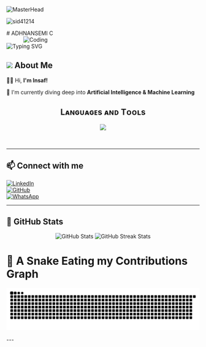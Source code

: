 ![MasterHead](https://user-images.githubusercontent.com/74038190/225813708-98b745f2-7d22-48cf-9150-083f1b00d6c9.gif)
<p align="left"> <img src="https://komarev.com/ghpvc/?username=sid41214&label=Profile%20views&color=0e75b6&style=flat" alt="sid41214" /> </p># ADHNANSEMI C
<img align="right" alt="Coding" width="460" src="https://media.giphy.com/media/qgQUggAC3Pfv687qPC/giphy.gif">

![Typing SVG](https://readme-typing-svg.herokuapp.com?font=ROBOT&size=25&color=39FF14&background=000000&center=true&vCenter=true&width=490&lines=%3E+Welcome+to+my+GitHub+profile...!)
## <img src="https://c.tenor.com/NCRHhqkXrJYAAAAi/programmers-go-internet.gif" width="25">  <b>About Me</b> 

👨‍💻 Hi, **I'm Insaf!**

🌱 I'm currently diving deep into **Artificial Intelligence & Machine Learning**  

<h2 align="center">Lᴀɴɢᴜᴀɢᴇs ᴀɴᴅ Tᴏᴏʟs</h2> 
<p align="center">
<img width="500px" src="https://skillicons.dev/icons?i=py,html,react,git,github,linkedin,vscode,windows,linux&perline=10" />
</p>
<br />

---

## 📫 Connect with me  
[![LinkedIn](https://img.shields.io/badge/LinkedIn-0A66C2?style=for-the-badge&logo=linkedin&logoColor=white)](https://www.linkedin.com/in/mohammed-insaf-vp-2408b632a/)  
[![GitHub](https://img.shields.io/badge/GitHub-181717?style=for-the-badge&logo=github&logoColor=white)](https://github.com/insafinsu/insafinsu)  
[![WhatsApp](https://img.shields.io/badge/WhatsApp-25D366?style=for-the-badge&logo=whatsapp&logoColor=white)](https://wa.me/7592066503)

---

 ## 🌟 GitHub Stats  
<p align="center">
  <img src="https://github-readme-stats.vercel.app/api?username=adhnan-alt&show_icons=true&theme=radical" alt="GitHub Stats" />
  <img src="https://github-readme-streak-stats.herokuapp.com/?user=adhnan-alt&theme=radical" alt="GitHub Streak Stats" />
</p>

# 🐍 A Snake Eating my Contributions Graph
	
<p align = "center">
	<img src = "https://github.com/7oSkaaa/7oSkaaa/blob/output/github-contribution-grid-snake.svg?" alt = "Snake Game"/>
</p>
---

